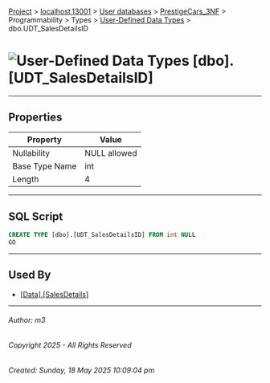 #### 

[Project](../../../../../../index.md) > [localhost,13001](../../../../../index.md) > [User databases](../../../../index.md) > [PrestigeCars_3NF](../../../index.md) > Programmability > Types > [User-Defined Data Types](User-Defined_Data_Types.md) > dbo.UDT_SalesDetailsID

# ![User-Defined Data Types](../../../../../../Images/UserDefinedDataType32.png) [dbo].[UDT_SalesDetailsID]

---

## <a name="#properties"></a>Properties

| Property | Value |
|---|---|
| Nullability | NULL allowed |
| Base Type Name | int |
| Length | 4 |


---

## <a name="#sqlscript"></a>SQL Script

```sql
CREATE TYPE [dbo].[UDT_SalesDetailsID] FROM int NULL
GO

```


---

## <a name="#usedby"></a>Used By

* [[Data].[SalesDetails]](../../../Tables/Data_SalesDetails.md)


---

###### Author:  m3

###### Copyright 2025 - All Rights Reserved

###### Created: Sunday, 18 May 2025 10:09:04 pm

